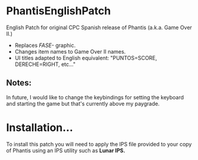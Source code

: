 # PhantisEnglishPatch
English Patch for original CPC Spanish release of Phantis (a.k.a. Game Over II.)


- Replaces *FASE-* graphic.
- Changes item names to Game Over II names.
- UI titles adapted to English equivalent: "PUNTOS=SCORE, DERECHE=RIGHT, etc..."

## Notes:

In future, I would like to change the keybindings for setting the keyboard and starting the game but that's currently above my paygrade.

# Installation...

To install this patch you will need to apply the IPS file provided to your copy of Phantis using an IPS utility such as **Lunar IPS.**
